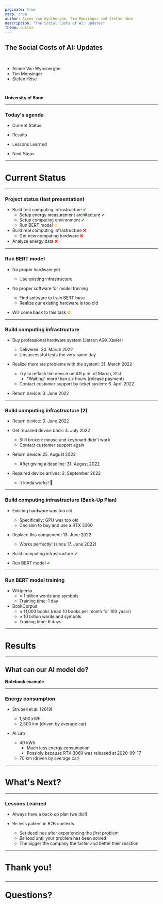 ```yaml
---
paginate: true
marp: true
author: Aimee Van Wynsberghe, Tim Mensinger and Stefan Höse
description: "The Social Costs of AI: Updates"
theme: custom
---
```


<!-- ===================================================================================
# TITLE PAGE
==================================================================================== -->

<!-- paginate: false -->
## The Social Costs of AI: Updates

<br/>

- Aimee Van Wynsberghe
- Tim Mensinger
- Stefan Höse

<br/>

**University of Bonn**

---
<!-- paginate: true -->
### Today's agenda

- Current Status

- Results

- Lessons Learned

- Next Steps

---
<!-- paginate: false -->
<!-- _class: lead -->
# Current Status

---
### Project status (last presentation)

- Build test computing infrastructure <span style="color: green;">&#10004;</span>
    - Setup energy measurement architecture <span style="color: green;">&#10004;</span>
    - Setup computing environment <span style="color: green;">&#10004;</span>
    - Run BERT model <span style="color: orange;">&#9881;</span>
- Build real computing infrastructure <span style="color: red;">&#10060;</span>
    - Get new computing hardware <span style="color: red;">&#10060;</span>
- Analyze energy data <span style="color: red;">&#10060;</span>


---
### Run BERT model

- No proper hardware yet
    - Use existing infrastructure

- No proper software for model training
    - Find software to train BERT base
    - Realize our existing hardware is too old

- Will come back to this task <span style="color: orange;">&#9881;</span>

---
### Build computing infrastructure

- Buy professional hardware system (Jetson AGX Xavier)
    - Delivered: 30. March 2022
    - Unsuccessful tests the very same day

- Realize there are problems with the system: 31. March 2022
    - Try to reflash the device until 9 p.m. of March, 31st
        - "Waiting" more than six hours (release payment)
    - Contact customer support by ticket system: 6. April 2022

- Return device: 3. June 2022

---
### Build computing infrastructure (2)

- Return device: 3. June 2022

- Get repaired device back: 4. July 2022
    - Still broken: mouse and keyboard didn't work
    - Contact customer support again

- Return device: 25. August 2022
    * After giving a deadline: 31. August 2022

- Repaired device arrives: 2. September 2022
    - It kinda works! &#x1F389;

---
### Build computing infrastructure (Back-Up Plan)

- Existing hardware was too old
    - Specifically: GPU was too old
    - Decision to buy and use a RTX 3060

- Replace this component: 13. June 2022
    - Works perfectly! (since 17. June 2022)

- Build computing infrastructure <span style="color: green;">&#10004;</span>

- Run BERT model <span style="color: green;">&#10004;</span>

---
### Run BERT model training

- Wikipedia
    - $\approx$ 1 billion words and symbols
    - Training time: 1 day
- BookCorpus
    - $\approx$ 11,000 books (read 10 books per month for 100 years)
    - $\approx$ 10 billion words and symbols
    - Training time: 6 days

---
<!-- paginate: false -->
<!-- _class: lead -->
# Results

---
<!-- paginate: false -->
<!-- _class: lead -->
## What can our AI model do?

**Notebook example**

---
### Energy consumption

- Strubell et al. (2019)
    - 1,500 kWh
    - 2,500 km (driven by average car)

- AI Lab
    - 40 kWh
        - Much less energy consumption
        * Possibly because RTX 3060 was released at 2020-09-17
    - 70 km (driven by average car)

---
<!-- paginate: false -->
<!-- _class: lead -->
# What's Next?

---
### Lessons Learned

- Always have a back-up plan (we did!)

- Be less patient in B2B contexts
    * Set deadlines after experiencing the _first_ problem
    * _Be loud_ until your problem has been solved
    * The bigger the company the faster and better their reaction

---
<!-- paginate: false -->
<!-- _class: lead -->
# Thank you! <br/><hr/>Questions?
